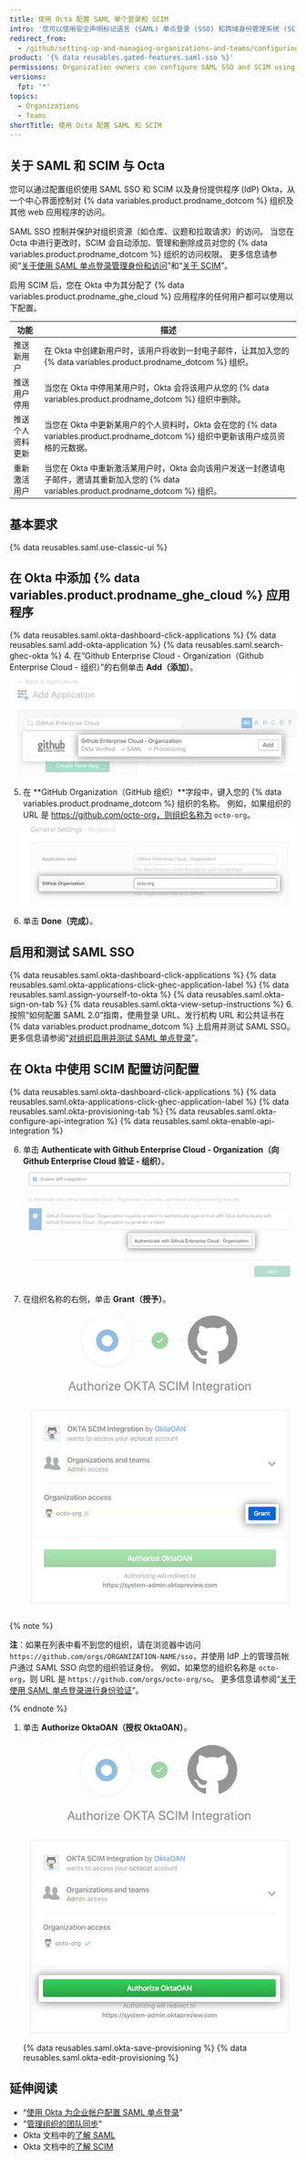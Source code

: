 ```yaml
---
title: 使用 Octa 配置 SAML 单个登录和 SCIM
intro: '您可以使用安全声明标记语言 (SAML) 单点登录 (SSO) 和跨域身份管理系统 (SCIM) 与 Okta 一起来自动管理对 {% data variables.product.prodname_dotcom %} 上组织的访问。'
redirect_from:
  - /github/setting-up-and-managing-organizations-and-teams/configuring-saml-single-sign-on-and-scim-using-okta
product: '{% data reusables.gated-features.saml-sso %}'
permissions: Organization owners can configure SAML SSO and SCIM using Okta for an organization.
versions:
  fpt: '*'
topics:
  - Organizations
  - Teams
shortTitle: 使用 Octa 配置 SAML 和 SCIM
---
```


## 关于 SAML 和 SCIM 与 Octa

您可以通过配置组织使用 SAML SSO 和 SCIM 以及身份提供程序 (IdP) Okta，从一个中心界面控制对 {% data variables.product.prodname_dotcom %} 组织及其他 web 应用程序的访问。

SAML SSO 控制并保护对组织资源（如仓库、议题和拉取请求）的访问。 当您在 Octa 中进行更改时，SCIM 会自动添加、管理和删除成员对您的 {% data variables.product.prodname_dotcom %} 组织的访问权限。 更多信息请参阅“[关于使用 SAML 单点登录管理身份和访问](/organizations/managing-saml-single-sign-on-for-your-organization/about-identity-and-access-management-with-saml-single-sign-on)”和“[关于 SCIM](/organizations/managing-saml-single-sign-on-for-your-organization/about-scim)”。

启用 SCIM 后，您在 Okta 中为其分配了 {% data variables.product.prodname_ghe_cloud %} 应用程序的任何用户都可以使用以下配置。

| 功能       | 描述                                                                                                 |
| -------- | -------------------------------------------------------------------------------------------------- |
| 推送新用户    | 在 Okta 中创建新用户时，该用户将收到一封电子邮件，让其加入您的 {% data variables.product.prodname_dotcom %} 组织。                |
| 推送用户停用   | 当您在 Okta 中停用某用户时，Okta 会将该用户从您的 {% data variables.product.prodname_dotcom %} 组织中删除。                 |
| 推送个人资料更新 | 当您在 Okta 中更新某用户的个人资料时，Okta 会在您的 {% data variables.product.prodname_dotcom %} 组织中更新该用户成员资格的元数据。     |
| 重新激活用户   | 当您在 Okta 中重新激活某用户时，Okta 会向该用户发送一封邀请电子邮件，邀请其重新加入您的 {% data variables.product.prodname_dotcom %} 组织。 |

## 基本要求

{% data reusables.saml.use-classic-ui %}

## 在 Okta 中添加 {% data variables.product.prodname_ghe_cloud %} 应用程序

{% data reusables.saml.okta-dashboard-click-applications %}
{% data reusables.saml.add-okta-application %}
{% data reusables.saml.search-ghec-okta %}
4. 在“Github Enterprise Cloud - Organization（Github Enterprise Cloud - 组织）”的右侧单击 **Add（添加）**。 ![对 {% data variables.product.prodname_ghe_cloud %} 应用程序单击"Add（添加）"](/assets/images/help/saml/okta-add-ghec-application.png)

5. 在 **GitHub Organization（GitHub 组织）**字段中，键入您的 {% data variables.product.prodname_dotcom %} 组织的名称。 例如，如果组织的 URL 是 https://github.com/octo-org，则组织名称为 `octo-org`。 ![键入 GitHub 组织名称](/assets/images/help/saml/okta-github-organization-name.png)

6. 单击 **Done（完成）**。

## 启用和测试 SAML SSO

{% data reusables.saml.okta-dashboard-click-applications %}
{% data reusables.saml.okta-applications-click-ghec-application-label %}
{% data reusables.saml.assign-yourself-to-okta %}
{% data reusables.saml.okta-sign-on-tab %}
{% data reusables.saml.okta-view-setup-instructions %}
6. 按照“如何配置 SAML 2.0”指南，使用登录 URL、发行机构 URL 和公共证书在 {% data variables.product.prodname_dotcom %} 上启用并测试 SAML SSO。 更多信息请参阅“[对组织启用并测试 SAML 单点登录](/organizations/managing-saml-single-sign-on-for-your-organization/enabling-and-testing-saml-single-sign-on-for-your-organization)”。

## 在 Okta 中使用 SCIM 配置访问配置

{% data reusables.saml.okta-dashboard-click-applications %}
{% data reusables.saml.okta-applications-click-ghec-application-label %}
{% data reusables.saml.okta-provisioning-tab %}
{% data reusables.saml.okta-configure-api-integration %}
{% data reusables.saml.okta-enable-api-integration %}


6. 单击 **Authenticate with Github Enterprise Cloud - Organization（向 Github Enterprise Cloud 验证 - 组织）**。 ![Okta 应用程序的"Authenticate with Github Enterprise Cloud - Organization（ 向 Github Enterprise Cloud 验证 - 组织）"按钮](/assets/images/help/saml/okta-authenticate-with-ghec-organization.png)

7. 在组织名称的右侧，单击 **Grant（授予）**。 ![用于授权 Okta SCIM 集成访问组织的"Grant（授予）"按钮](/assets/images/help/saml/okta-scim-integration-grant-organization-access.png)

  {% note %}

  **注**：如果在列表中看不到您的组织，请在浏览器中访问 `https://github.com/orgs/ORGANIZATION-NAME/sso`，并使用 IdP 上的管理员帐户通过 SAML SSO 向您的组织验证身份。 例如，如果您的组织名称是 `octo-org`，则 URL 是 `https://github.com/orgs/octo-org/so`。 更多信息请参阅“[关于使用 SAML 单点登录进行身份验证](/github/authenticating-to-github/about-authentication-with-saml-single-sign-on)”。

  {% endnote %}
1. 单击 **Authorize OktaOAN（授权 OktaOAN）**。 ![用于授权 Okta SCIM 集成访问组织的"Authorize OktaOAN（授权 OktaOAN）"按钮](/assets/images/help/saml/okta-scim-integration-authorize-oktaoan.png)
{% data reusables.saml.okta-save-provisioning %}
{% data reusables.saml.okta-edit-provisioning %}

## 延伸阅读

- “[使用 Okta 为企业帐户配置 SAML 单点登录](/github/setting-up-and-managing-your-enterprise/configuring-saml-single-sign-on-for-your-enterprise-account-using-okta)”
- "[管理组织的团队同步](/organizations/managing-saml-single-sign-on-for-your-organization/managing-team-synchronization-for-your-organization#enabling-team-synchronization-for-okta)"
- Okta 文档中的[了解 SAML](https://developer.okta.com/docs/concepts/saml/)
- Okta 文档中的[了解 SCIM](https://developer.okta.com/docs/concepts/scim/)
